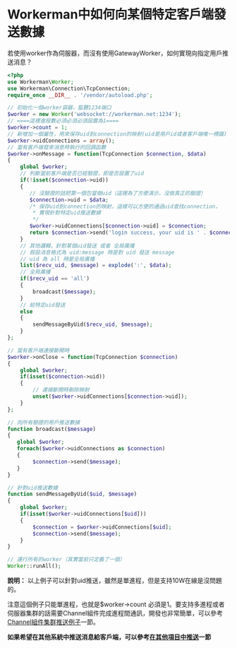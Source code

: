 # Workerman中如何向某個特定客戶端發送數據
若使用worker作為伺服器，而沒有使用GatewayWorker，如何實現向指定用戶推送消息？

```php
<?php
use Workerman\Worker;
use Workerman\Connection\TcpConnection;
require_once __DIR__ . '/vendor/autoload.php';

// 初始化一個worker容器，監聽1234端口
$worker = new Worker('websocket://workerman.net:1234');
// ====這裡進程數必須必須必須設置為1====
$worker->count = 1;
// 新增加一個屬性，用來保存uid到connection的映射(uid是用戶id或者客戶端唯一標識)
$worker->uidConnections = array();
// 當有客戶端發來消息時執行的回調函數
$worker->onMessage = function(TcpConnection $connection, $data)
{
    global $worker;
    // 判斷當前客戶端是否已經驗證，即是否設置了uid
    if(!isset($connection->uid))
    {
       // 沒驗證的話把第一個包當做uid（這裡為了方便演示，沒做真正的驗證）
       $connection->uid = $data;
       /* 保存uid到connection的映射，這樣可以方便的通過uid查找connection，
        * 實現針對特定uid推送數據
        */
       $worker->uidConnections[$connection->uid] = $connection;
       return $connection->send('login success, your uid is ' . $connection->uid);
    }
    // 其他邏輯，針對某個uid發送 或者 全局廣播
    // 假設消息格式為 uid:message 時是對 uid 發送 message
    // uid 為 all 時是全局廣播
    list($recv_uid, $message) = explode(':', $data);
    // 全局廣播
    if($recv_uid == 'all')
    {
        broadcast($message);
    }
    // 給特定uid發送
    else
    {
        sendMessageByUid($recv_uid, $message);
    }
};

// 當有客戶端連接斷開時
$worker->onClose = function(TcpConnection $connection)
{
    global $worker;
    if(isset($connection->uid))
    {
        // 連接斷開時刪除映射
        unset($worker->uidConnections[$connection->uid]);
    }
};

// 向所有驗證的用戶推送數據
function broadcast($message)
{
   global $worker;
   foreach($worker->uidConnections as $connection)
   {
        $connection->send($message);
   }
}

// 針對uid推送數據
function sendMessageByUid($uid, $message)
{
    global $worker;
    if(isset($worker->uidConnections[$uid]))
    {
        $connection = $worker->uidConnections[$uid];
        $connection->send($message);
    }
}

// 運行所有的worker（其實當前只定義了一個）
Worker::runAll();
```
**說明：**
以上例子可以針對uid推送，雖然是單進程，但是支持10W在線是沒問題的。

注意這個例子只能單進程，也就是$worker->count 必須是1。要支持多進程或者伺服器集群的話需要Channel組件完成進程間通訊，開發也非常簡單，可以參考[Channel組件集群推送例子](../components/channel-examples.md)一節。

**如果希望在其他系統中推送消息給客戶端，可以參考[在其他項目中推送](push-in-other-project.md)一節** 
